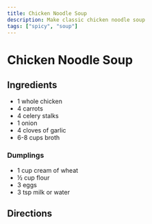 ```yaml
---
title: Chicken Noodle Soup
description: Make classic chicken noodle soup
tags: ["spicy", "soup"]
---
```


# Chicken Noodle Soup
## Ingredients
- 1 whole chicken
- 4 carrots
- 4 celery stalks
- 1 onion
- 4 cloves of garlic
- 6-8 cups broth

### Dumplings
- 1 cup cream of wheat
- &frac12; cup flour
- 3 eggs
- 3 tsp milk or water

## Directions